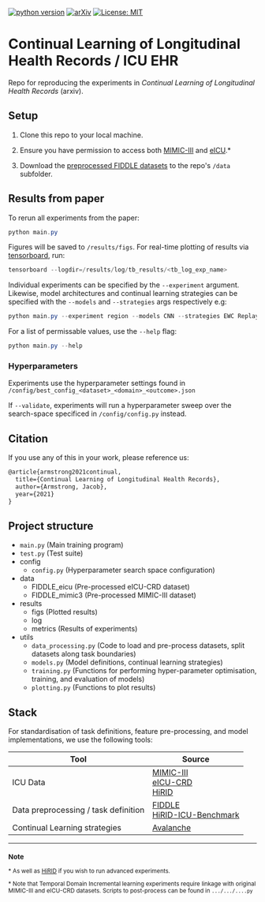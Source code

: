 [![python version](https://img.shields.io/badge/python-v3.9-blue)](https://www.python.org/) [![arXiv](https://img.shields.io/badge/arXiv-XXXX.XXXXX-b31b1b.svg)](https://arxiv.org/abs/XXXX.XXXXX)
 [![License: MIT](https://img.shields.io/badge/License-MIT-green.svg)](https://opensource.org/licenses/MIT)


# Continual Learning of Longitudinal Health Records / ICU EHR

Repo for reproducing the experiments in *Continual Learning of Longitudinal Health Records* (arxiv).

## Setup

1. Clone this repo to your local machine.
   
2. Ensure you have permission to access both [MIMIC-III](https://www.physionet.org/content/mimiciii/1.4/) and [eICU](https://www.physionet.org/content/eicu-crd/2.0/).\*
   
3. Download the [preprocessed FIDDLE datasets](https://physionet.org/files/mimic-eicu-fiddle-feature/1.0.0/0) to the repo's `/data` subfolder.

## Results from paper

To rerun all experiments from the paper:
   ```powershell
   python main.py
   ```
   Figures will be saved to `/results/figs`. For real-time plotting of results via [tensorboard](https://www.tensorflow.org/tensorboard), run:
   ```powershell
   tensorboard --logdir=/results/log/tb_results/<tb_log_exp_name>
   ```

Individual experiments can be specified by the `--experiment` argument. Likewise, model architectures and continual learning strategies can be specified with the `--models` and `--strategies` args respectively e.g:

```powershell
python main.py --experiment region --models CNN --strategies EWC Replay
```

For a list of permissable values, use the `--help` flag:

```powershell
python main.py --help
```

### Hyperparameters

Experiments use the hyperparameter settings found in `/config/best_config_<dataset>_<domain>_<outcome>.json`   

If `--validate`, experiments will run a hyperparameter sweep over the search-space specificed in `/config/config.py` instead.


## Citation

If you use any of this in your work, please reference us:

```latex
@article{armstrong2021continual,
  title={Continual Learning of Longitudinal Health Records},
  author={Armstrong, Jacob},
  year={2021}
}
```


## Project structure

- `main.py` (Main training program)
- `test.py` (Test suite)
- config
  - `config.py` (Hyperparameter search space configuration)
- data
  - FIDDLE_eicu (Pre-processed eICU-CRD dataset)
  - FIDDLE_mimic3 (Pre-processed MIMIC-III dataset)
- results
  - figs (Plotted results)
  - log
  - metrics (Results of experiments)
- utils
  - `data_processing.py` (Code to load and pre-process datasets, split datasets along task boundaries)
  - `models.py` (Model definitions, continual learning strategies)
  - `training.py` (Functions for performing hyper-parameter optimisation, training, and evaluation of models)
  - `plotting.py` (Functions to plot results)

## Stack

For standardisation of task definitions, feature pre-processing, and model implementations, we use the following tools:

| Tool                        | Source               |
|-----------------------------|----------------------|
|ICU Data                     | [MIMIC-III](https://www.physionet.org/content/mimiciii/1.4/)<br> [eICU-CRD](https://www.physionet.org/content/eicu-crd/2.0/)<br> [HiRID](https://physionet.org/content/hirid/1.1.1/) |
| Data preprocessing / task definition | [FIDDLE](https://www.physionet.org/content/mimic-eicu-fiddle-feature/1.0.0/)<br> [HiRID-ICU-Benchmark](https://openreview.net/forum?id=SnC9rUeqiqd) |
|Continual Learning strategies| [Avalanche](https://avalanche.continualai.org/)


---

<sup>

### Note

\* As well as [HiRID](https://physionet.org/content/hirid/1.1.1/) if you wish to run advanced experiments.

\* Note that Temporal Domain Incremental learning experiments require linkage with original MIMIC-III and eICU-CRD datasets. Scripts to post-process can be found in `.../.../....py`

</sup>
